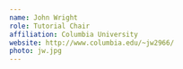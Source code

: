 ```yaml
---
name: John Wright
role: Tutorial Chair
affiliation: Columbia University
website: http://www.columbia.edu/~jw2966/
photo: jw.jpg
---
```

